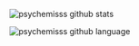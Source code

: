![psychemisss github stats](https://github-readme-stats.vercel.app/api?username=psychemisss&show_icons=false&theme=dracula&include_all_commits=true&border_color=#eeeee4&border_radius=3)

![psychemisss github language](https://github-readme-stats.vercel.app/api/top-langs/?username=psychemisss&layout=compact&langs_count=6&theme=dracula&border_color=#eeeee4&border_radius=3)

<!--
![](https://img.shields.io/badge/Language-Python-informational?style=flat-square&logo=python&logoColor=white&color=critical)
![](https://img.shields.io/badge/Language-Javascript-informational?style=flat-square&logo=javascript&logoColor=white&color=critical)
![](https://img.shields.io/badge/Language-C-informational?style=flat-square&logo=c&logoColor=white&color=critical)

![](https://img.shields.io/badge/Database-PostgreSQL-informational?style=flat-square&logo=postgresql&logoColor=white&color=critical)
![](https://img.shields.io/badge/Database-Redis-informational?style=flat-square&logo=redis&logoColor=white&color=critical)
![](https://img.shields.io/badge/Database-ClickHouse-informational?style=flat-square&logo=clickhouse&logoColor=white&color=critical)

![](https://img.shields.io/badge/Tools-Docker-informational?style=flat&logo=docker&logoColor=white&color=critical)
![](https://img.shields.io/badge/Tools-GitHub-informational?style=flat&logo=GitHub&logoColor=white&color=critical)
-->
